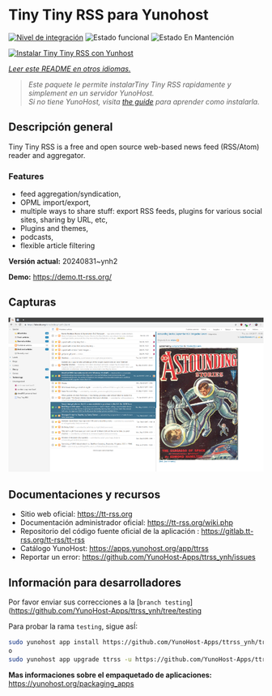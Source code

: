 <!--
Este archivo README esta generado automaticamente<https://github.com/YunoHost/apps/tree/master/tools/readme_generator>
No se debe editar a mano.
-->

# Tiny Tiny RSS para Yunohost

[![Nivel de integración](https://dash.yunohost.org/integration/ttrss.svg)](https://ci-apps.yunohost.org/ci/apps/ttrss/) ![Estado funcional](https://ci-apps.yunohost.org/ci/badges/ttrss.status.svg) ![Estado En Mantención](https://ci-apps.yunohost.org/ci/badges/ttrss.maintain.svg)

[![Instalar Tiny Tiny RSS con Yunhost](https://install-app.yunohost.org/install-with-yunohost.svg)](https://install-app.yunohost.org/?app=ttrss)

*[Leer este README en otros idiomas.](./ALL_README.md)*

> *Este paquete le permite instalarTiny Tiny RSS rapidamente y simplement en un servidor YunoHost.*  
> *Si no tiene YunoHost, visita [the guide](https://yunohost.org/install) para aprender como instalarla.*

## Descripción general

Tiny Tiny RSS is a free and open source web-based news feed (RSS/Atom) reader and aggregator.

### Features

- feed aggregation/syndication,
- OPML import/export,
- multiple ways to share stuff: export RSS feeds, plugins for various social sites, sharing by URL, etc,
- Plugins and themes,
- podcasts,
- flexible article filtering


**Versión actual:** 20240831~ynh2

**Demo:** <https://demo.tt-rss.org/>

## Capturas

![Captura de Tiny Tiny RSS](./doc/screenshots/screenshot.png)

## Documentaciones y recursos

- Sitio web oficial: <https://tt-rss.org>
- Documentación administrador oficial: <https://tt-rss.org/wiki.php>
- Repositorio del código fuente oficial de la aplicación : <https://gitlab.tt-rss.org/tt-rss/tt-rss>
- Catálogo YunoHost: <https://apps.yunohost.org/app/ttrss>
- Reportar un error: <https://github.com/YunoHost-Apps/ttrss_ynh/issues>

## Información para desarrolladores

Por favor enviar sus correcciones a la [`branch testing`](https://github.com/YunoHost-Apps/ttrss_ynh/tree/testing

Para probar la rama `testing`, sigue asÍ:

```bash
sudo yunohost app install https://github.com/YunoHost-Apps/ttrss_ynh/tree/testing --debug
o
sudo yunohost app upgrade ttrss -u https://github.com/YunoHost-Apps/ttrss_ynh/tree/testing --debug
```

**Mas informaciones sobre el empaquetado de aplicaciones:** <https://yunohost.org/packaging_apps>
